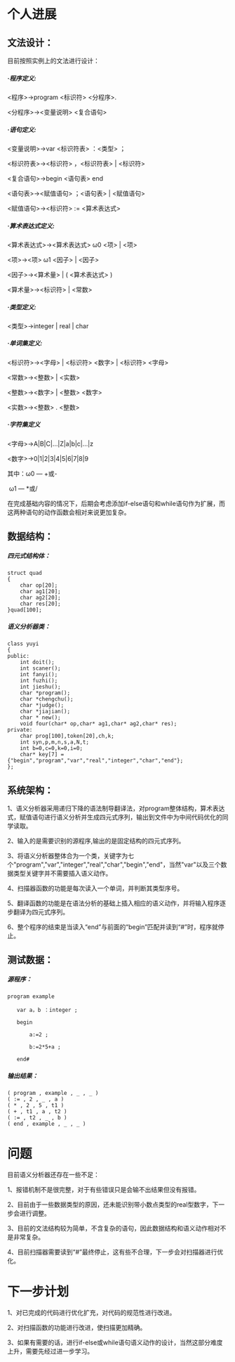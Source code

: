 # 个人进展

## 	文法设计：

目前按照实例上的文法进行设计：

##### ·程序定义:

<程序>→program <标识符> <分程序>.

<分程序>→<变量说明> <复合语句>

##### ·语句定义:

<变量说明>→var <标识符表> ：<类型> ；

<标识符表>→<标识符> ，<标识符表> | <标识符>

<复合语句>→begin <语句表> end

<语句表>→<赋值语句> ；<语句表> | <赋值语句>

<赋值语句>→<标识符> := <算术表达式>

##### ·算术表达式定义:

<算术表达式>→<算术表达式> ω0 <项> | <项>

<项>→<项> ω1 <因子> | <因子>

<因子>→<算术量> | ( <算术表达式> )

<算术量>→<标识符> | <常数> 

##### ·类型定义:

<类型>→integer | real | char

##### ·单词集定义:

<标识符>→<字母> | <标识符> <数字> | <标识符> <字母>

<常数>→<整数> | <实数>

<整数>→<数字> | <整数> <数字>

<实数>→<整数> . <整数>

##### ·字符集定义

<字母>→A|B|C|…|Z|a|b|c|…|z

<数字>→0|1|2|3|4|5|6|7|8|9

 其中：ω0 — +或-

​    ω1 — *或/

在完成基础内容的情况下，后期会考虑添加if-else语句和while语句作为扩展，而这两种语句的动作函数会相对来说更加复杂。



## 	数据结构：

#####        四元式结构体：

```
struct quad
{
	char op[20];
	char ag1[20];
	char ag2[20];
	char res[20];
}quad[100];
```

#####        语义分析器类：

```
class yuyi
{
public:
    int doit();
    int scaner();
    int fanyi();
    int fuzhi();
    int jieshu();
    char *program();
    char *chengchu();
    char *judge();
    char *jiajian();
    char * new();
    void four(char* op,char* ag1,char* ag2,char* res);
private:
    char prog[100],token[20],ch,k;
    int syn,p,m,n,s,a,N,t;
    int b=0,c=0,k=0,i=0;
    char* key[7] = {"begin","program","var","real","integer","char","end"};
};
```



## 	系统架构：

1、语义分析器采用递归下降的语法制导翻译法，对program整体结构，算术表达式，赋值语句进行语义分析并生成四元式序列，输出到文件中为中间代码优化的同学读取。

2、输入的是需要识别的源程序,输出的是固定结构的四元式序列。

3、将语义分析器整体合为一个类，关键字为七个"program","var","integer","real","char","begin","end"，当然"var"以及三个数据类型关键字并不需要插入语义动作。

4、扫描器函数的功能是每次读入一个单词，并判断其类型序号。

5、翻译函数的功能是在语法分析的基础上插入相应的语义动作，并将输入程序逐步翻译为四元式序列。

6、整个程序的结束是当读入“end”与前面的“begin”匹配并读到“#”时，程序就停止。



##     测试数据：

#####   源程序：

```
program example 

​	var a，b ：integer ; 

​	begin 

​		a:=2 ;

​		b:=2*5+a ;  

​	end#
```

#####   输出结果：

```
( program , example , _ , _ )
( := , 2 , _ , a )
( * , 2 , 5 , t1 )
( + , t1 , a , t2 )
( := , t2 , _ , b )
( end , example , _ , _ )
```



# 问题

目前语义分析器还存在一些不足：

1、报错机制不是很完整，对于有些错误只是会输不出结果但没有报错。

2、目前由于一些数据类型的原因，还未能识别带小数点类型的real型数字，下一步会进行调整。

3、目前的文法结构较为简单，不含复杂的语句，因此数据结构和语义动作相对不是非常复杂。

4、目前扫描器需要读到“#”最终停止，这有些不合理，下一步会对扫描器进行优化。



# 下一步计划

1、对已完成的代码进行优化扩充，对代码的规范性进行改进。

2、对扫描函数的功能进行改进，使扫描更加精确。

3、如果有需要的话，进行if-else或while语句语义动作的设计，当然这部分难度上升，需要先经过进一步学习。

